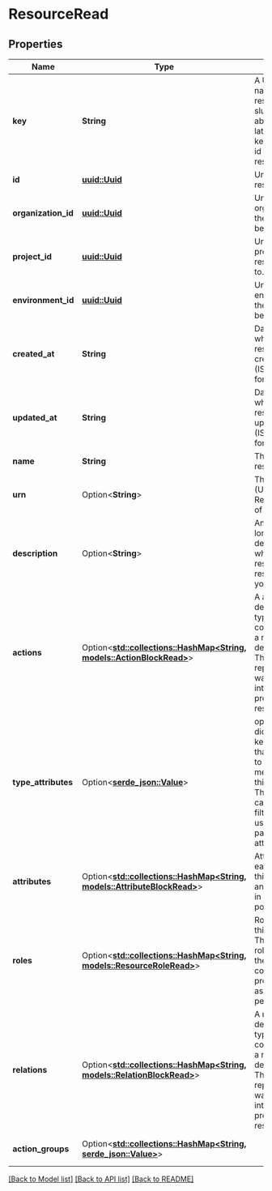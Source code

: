 # ResourceRead

## Properties

Name | Type | Description | Notes
------------ | ------------- | ------------- | -------------
**key** | **String** | A URL-friendly name of the resource (i.e: slug). You will be able to query later using this key instead of the id (UUID) of the resource. | 
**id** | [**uuid::Uuid**](uuid::Uuid.md) | Unique id of the resource | 
**organization_id** | [**uuid::Uuid**](uuid::Uuid.md) | Unique id of the organization that the resource belongs to. | 
**project_id** | [**uuid::Uuid**](uuid::Uuid.md) | Unique id of the project that the resource belongs to. | 
**environment_id** | [**uuid::Uuid**](uuid::Uuid.md) | Unique id of the environment that the resource belongs to. | 
**created_at** | **String** | Date and time when the resource was created (ISO_8601 format). | 
**updated_at** | **String** | Date and time when the resource was last updated/modified (ISO_8601 format). | 
**name** | **String** | The name of the resource | 
**urn** | Option<**String**> | The [URN](https://en.wikipedia.org/wiki/Uniform_Resource_Name) (Uniform Resource Name) of the resource | [optional]
**description** | Option<**String**> | An optional longer description of what this resource respresents in your system | [optional]
**actions** | Option<[**std::collections::HashMap<String, models::ActionBlockRead>**](ActionBlockRead.md)> |          A actions definition block, typically contained within a resource type definition block.         The actions represents the ways you can interact with a protected resource.          | [optional][default to {}]
**type_attributes** | Option<[**serde_json::Value**](.md)> | optional dictionary of key-value pairs that can be used to store arbitrary metadata about this resource. This metadata can be used to filter resource using query parameters with attr_ prefix | [optional]
**attributes** | Option<[**std::collections::HashMap<String, models::AttributeBlockRead>**](AttributeBlockRead.md)> | Attributes that each resource of this type defines, and can be used in your ABAC policies. | [optional]
**roles** | Option<[**std::collections::HashMap<String, models::ResourceRoleRead>**](ResourceRoleRead.md)> | Roles defined on this resource. The key is the role name, and the value contains the role properties such as granted permissions, etc. | [optional]
**relations** | Option<[**std::collections::HashMap<String, models::RelationBlockRead>**](RelationBlockRead.md)> |          A relations definition block, typically contained within a resource type definition block.         The relations represents the ways you can interact with a protected resource.          | [optional][default to {}]
**action_groups** | Option<[**std::collections::HashMap<String, serde_json::Value>**](serde_json::Value.md)> |  | [optional][default to {}]

[[Back to Model list]](../README.md#documentation-for-models) [[Back to API list]](../README.md#documentation-for-api-endpoints) [[Back to README]](../README.md)


